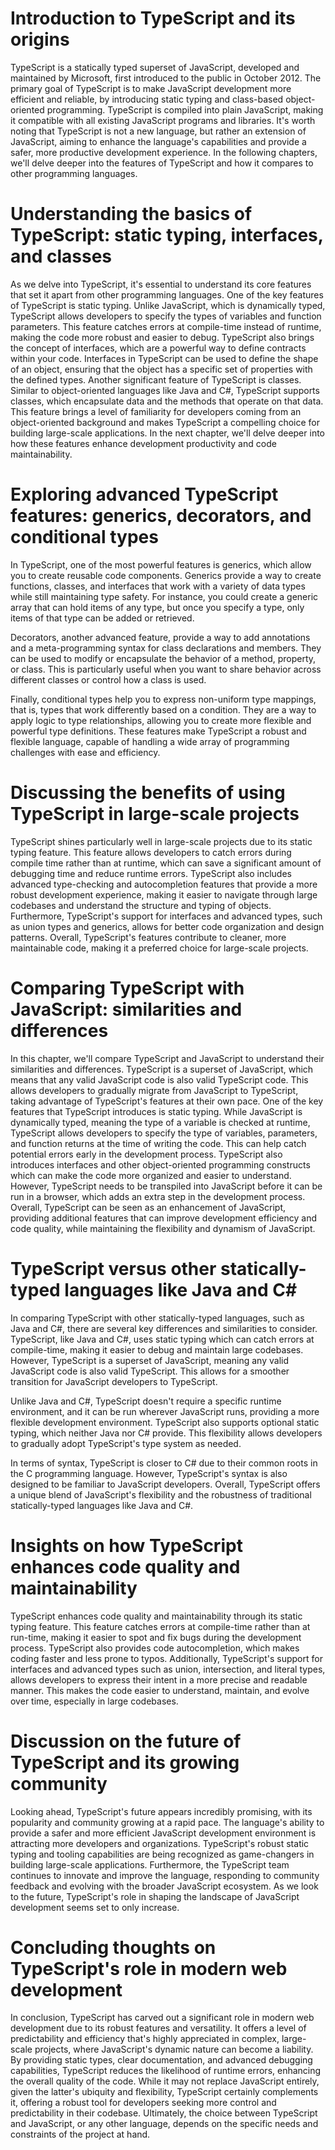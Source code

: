 # Introduction to TypeScript and its origins

TypeScript is a statically typed superset of JavaScript, developed and maintained by Microsoft, first introduced to the public in October 2012. The primary goal of TypeScript is to make JavaScript development more efficient and reliable, by introducing static typing and class-based object-oriented programming. TypeScript is compiled into plain JavaScript, making it compatible with all existing JavaScript programs and libraries. It's worth noting that TypeScript is not a new language, but rather an extension of JavaScript, aiming to enhance the language's capabilities and provide a safer, more productive development experience. In the following chapters, we'll delve deeper into the features of TypeScript and how it compares to other programming languages.

# Understanding the basics of TypeScript: static typing, interfaces, and classes

As we delve into TypeScript, it's essential to understand its core features that set it apart from other programming languages. One of the key features of TypeScript is static typing. Unlike JavaScript, which is dynamically typed, TypeScript allows developers to specify the types of variables and function parameters. This feature catches errors at compile-time instead of runtime, making the code more robust and easier to debug. TypeScript also brings the concept of interfaces, which are a powerful way to define contracts within your code. Interfaces in TypeScript can be used to define the shape of an object, ensuring that the object has a specific set of properties with the defined types. Another significant feature of TypeScript is classes. Similar to object-oriented languages like Java and C#, TypeScript supports classes, which encapsulate data and the methods that operate on that data. This feature brings a level of familiarity for developers coming from an object-oriented background and makes TypeScript a compelling choice for building large-scale applications. In the next chapter, we'll delve deeper into how these features enhance development productivity and code maintainability.

# Exploring advanced TypeScript features: generics, decorators, and conditional types

In TypeScript, one of the most powerful features is generics, which allow you to create reusable code components. Generics provide a way to create functions, classes, and interfaces that work with a variety of data types while still maintaining type safety. For instance, you could create a generic array that can hold items of any type, but once you specify a type, only items of that type can be added or retrieved.

Decorators, another advanced feature, provide a way to add annotations and a meta-programming syntax for class declarations and members. They can be used to modify or encapsulate the behavior of a method, property, or class. This is particularly useful when you want to share behavior across different classes or control how a class is used.

Finally, conditional types help you to express non-uniform type mappings, that is, types that work differently based on a condition. They are a way to apply logic to type relationships, allowing you to create more flexible and powerful type definitions. These features make TypeScript a robust and flexible language, capable of handling a wide array of programming challenges with ease and efficiency.

# Discussing the benefits of using TypeScript in large-scale projects

TypeScript shines particularly well in large-scale projects due to its static typing feature. This feature allows developers to catch errors during compile time rather than at runtime, which can save a significant amount of debugging time and reduce runtime errors. TypeScript also includes advanced type-checking and autocompletion features that provide a more robust development experience, making it easier to navigate through large codebases and understand the structure and typing of objects. Furthermore, TypeScript's support for interfaces and advanced types, such as union types and generics, allows for better code organization and design patterns. Overall, TypeScript's features contribute to cleaner, more maintainable code, making it a preferred choice for large-scale projects.

# Comparing TypeScript with JavaScript: similarities and differences

In this chapter, we'll compare TypeScript and JavaScript to understand their similarities and differences. TypeScript is a superset of JavaScript, which means that any valid JavaScript code is also valid TypeScript code. This allows developers to gradually migrate from JavaScript to TypeScript, taking advantage of TypeScript's features at their own pace. One of the key features that TypeScript introduces is static typing. While JavaScript is dynamically typed, meaning the type of a variable is checked at runtime, TypeScript allows developers to specify the type of variables, parameters, and function returns at the time of writing the code. This can help catch potential errors early in the development process. TypeScript also introduces interfaces and other object-oriented programming constructs which can make the code more organized and easier to understand. However, TypeScript needs to be transpiled into JavaScript before it can be run in a browser, which adds an extra step in the development process. Overall, TypeScript can be seen as an enhancement of JavaScript, providing additional features that can improve development efficiency and code quality, while maintaining the flexibility and dynamism of JavaScript.

# TypeScript versus other statically-typed languages like Java and C#

In comparing TypeScript with other statically-typed languages, such as Java and C#, there are several key differences and similarities to consider. TypeScript, like Java and C#, uses static typing which can catch errors at compile-time, making it easier to debug and maintain large codebases. However, TypeScript is a superset of JavaScript, meaning any valid JavaScript code is also valid TypeScript. This allows for a smoother transition for JavaScript developers to TypeScript.

Unlike Java and C#, TypeScript doesn't require a specific runtime environment, and it can be run wherever JavaScript runs, providing a more flexible development environment. TypeScript also supports optional static typing, which neither Java nor C# provide. This flexibility allows developers to gradually adopt TypeScript's type system as needed.

In terms of syntax, TypeScript is closer to C# due to their common roots in the C programming language. However, TypeScript's syntax is also designed to be familiar to JavaScript developers. Overall, TypeScript offers a unique blend of JavaScript's flexibility and the robustness of traditional statically-typed languages like Java and C#.

# Insights on how TypeScript enhances code quality and maintainability

TypeScript enhances code quality and maintainability through its static typing feature. This feature catches errors at compile-time rather than at run-time, making it easier to spot and fix bugs during the development process. TypeScript also provides code autocompletion, which makes coding faster and less prone to typos. Additionally, TypeScript's support for interfaces and advanced types such as union, intersection, and literal types, allows developers to express their intent in a more precise and readable manner. This makes the code easier to understand, maintain, and evolve over time, especially in large codebases.

# Discussion on the future of TypeScript and its growing community

Looking ahead, TypeScript's future appears incredibly promising, with its popularity and community growing at a rapid pace. The language's ability to provide a safer and more efficient JavaScript development environment is attracting more developers and organizations. TypeScript's robust static typing and tooling capabilities are being recognized as game-changers in building large-scale applications. Furthermore, the TypeScript team continues to innovate and improve the language, responding to community feedback and evolving with the broader JavaScript ecosystem. As we look to the future, TypeScript's role in shaping the landscape of JavaScript development seems set to only increase.

# Concluding thoughts on TypeScript's role in modern web development

In conclusion, TypeScript has carved out a significant role in modern web development due to its robust features and versatility. It offers a level of predictability and efficiency that's highly appreciated in complex, large-scale projects, where JavaScript's dynamic nature can become a liability. By providing static types, clear documentation, and advanced debugging capabilities, TypeScript reduces the likelihood of runtime errors, enhancing the overall quality of the code. While it may not replace JavaScript entirely, given the latter's ubiquity and flexibility, TypeScript certainly complements it, offering a robust tool for developers seeking more control and predictability in their codebase. Ultimately, the choice between TypeScript and JavaScript, or any other language, depends on the specific needs and constraints of the project at hand.

